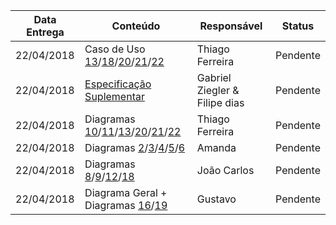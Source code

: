 |Data Entrega|Conteúdo|Responsável|Status|
|----|------|---------|-----|
|22/04/2018|Caso de Uso [13](Assinatura-Twitch-Prime)/[18](Alteração-do-Nome-da-Transmissão)/[20](Criação-de-Vídeo)/[21](Hosting)/[22](Análise-de-Canal)|Thiago Ferreira|Pendente|
|22/04/2018|[Especificação Suplementar](Especificação-Suplementar)|Gabriel Ziegler & Filipe dias|Pendente|
|22/04/2018|Diagramas [10](Diagrama-Adição-de-Add-ons-em-Jogos)/[11](Diagrama-Chat-de-Voz)/[13](Diagrama-Assinatura-Twitch-Prime)/[20](Diagrama-Criação-de-Vídeo)/[21](Diagrama-Hosting)/[22](Diagrama-Análise-de-Canal)|Thiago Ferreira|Pendente|
|22/04/2018|Diagramas [2](Diagrama-Transmissão-Multimídia)/[3](Diagrama-Criação-de-Conta)/[4](Diagrama-Inscrição-em-Canal)/[5](Diagrama-Doação-de-Bits)/[6](Diagrama-Compra-de-Bits)|Amanda|Pendente|
|22/04/2018|Diagramas [8](Diagrama-Mensagens-Privadas)/[9](Diagrama-Restrições-de-Chat)/[12](Diagrama-Transmissão-de-Ads)/[18](Diagrama-Alteração-do-Nome-da-Transmissão)|João Carlos|Pendente|
|22/04/2018|Diagrama Geral + Diagramas [16](Diagrama-Banir-Viewer)/[19](Diagrama-Adição-de-Jogo-ao-Catálogo)|Gustavo|Pendente|

